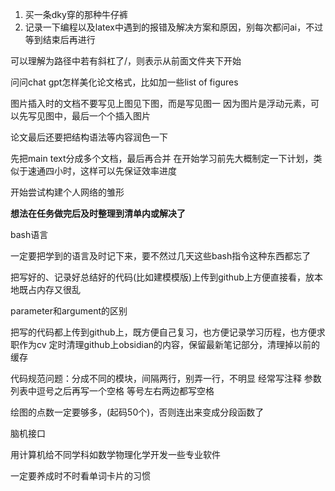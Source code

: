 
1. 买一条dky穿的那种牛仔裤
2. 记录一下编程以及latex中遇到的报错及解决方案和原因，别每次都问ai，不过等到结束后再进行

可以理解为路径中若有斜杠了/，则表示从前面文件夹下开始

问问chat gpt怎样美化论文格式，比如加一些list of figures

图片插入时的文档不要写见上图见下图，而是写见图一
因为图片是浮动元素，可以先写见图中，最后一个个插入图片

论文最后还要把结构语法等内容润色一下

先把main text分成多个文档，最后再合并
在开始学习前先大概制定一下计划，类似于速通四小时，这样可以先保证效率进度

开始尝试构建个人网络的雏形

**想法在任务做完后及时整理到清单内或解决了**

bash语言

一定要把学到的语言及时记下来，要不然过几天这些bash指令这种东西都忘了

把写好的、记录好总结好的代码(比如建模模版)上传到github上方便直接看，放本地既占内存又很乱

 parameter和argument的区别
 
 把写的代码都上传到github上，既方便自己复习，也方便记录学习历程，也方便求职作为cv
定时清理github上obsidian的内容，保留最新笔记部分，清理掉以前的缓存


代码规范问题：分成不同的模块，间隔两行，别弄一行，不明显
经常写注释
参数列表中逗号之后再写一个空格
等号左右两边都写空格

绘图的点数一定要够多，(起码50个)，否则连出来变成分段函数了

脑机接口

用计算机给不同学科如数学物理化学开发一些专业软件

一定要养成时不时看单词卡片的习惯